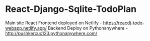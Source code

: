 # React-Django-Sqlite-TodoPlan
Main site React Frontend deployed on Netlify - https://reacdj-todo-webapp.netlify.app/
Backend Deploy on Pythonanywhere - http://pushkercuc123.pythonanywhere.com/
